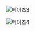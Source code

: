![베이즈3](https://user-images.githubusercontent.com/64197543/150983859-e2f66abe-b749-4360-bfb9-3ccb62bf02f4.png)


![베이즈4](https://user-images.githubusercontent.com/64197543/150983867-f845b3d9-c36f-4124-8f41-ea3d3929c6dc.png)
